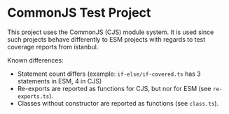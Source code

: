 # CommonJS Test Project

This project uses the CommonJS (CJS) module system. It is used since such projects behave differently to ESM projects with regards to test coverage reports from istanbul.

Known differences:

-   Statement count differs (example: `if-else/if-covered.ts` has 3 statements in ESM, 4 in CJS)
-   Re-exports are reported as functions for CJS, but nor for ESM (see `re-exports.ts`).
-   Classes without constructor are reported as functions (see `class.ts`).
